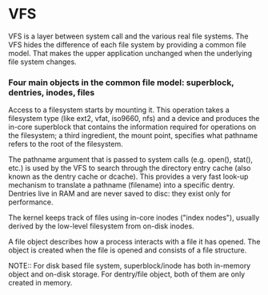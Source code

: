 # VFS
VFS is a layer between system call and the various real file systems. The VFS hides the difference of each file system by providing a common file model. That makes the upper application unchanged when the underlying file system changes.

### Four main objects in the common file model: superblock, dentries, inodes, files

Access to a filesystem starts by mounting it. This operation takes a filesystem type (like ext2, vfat, iso9660, nfs) and a device and produces the in-core superblock that contains the information required for operations on the filesystem; a third ingredient, the mount point, specifies what pathname refers to the root of the filesystem.

The pathname argument that is passed to system calls (e.g. open(), stat(), etc.) is used by the VFS to search through the directory entry cache (also known as the dentry cache or dcache). This provides a very fast look-up mechanism to translate a pathname (filename) into a specific dentry. Dentries live in RAM and are never saved to disc: they exist only for performance.

The kernel keeps track of files using in-core inodes ("index nodes"), usually derived by the low-level filesystem from on-disk inodes.

A file object describes how a process interacts with a file it has opened. The object is
created when the file is opened and consists of a file structure.


NOTE:: For disk based file system, superblock/inode has both in-memory object and on-disk storage. For dentry/file object, both of them are only created in memory.


